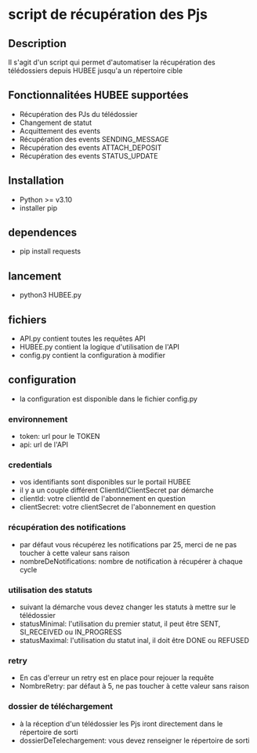 
# script de récupération des Pjs

## Description
Il s'agit d'un script qui permet d'automatiser la récupération des télédossiers depuis HUBEE jusqu'a un répertoire cible

## Fonctionnalitées HUBEE supportées
- Récupération des PJs du télédossier
- Changement de statut
- Acquittement des events
- Récupération des events SENDING_MESSAGE
- Récupération des events ATTACH_DEPOSIT
- Récupération des events STATUS_UPDATE

## Installation
 - Python >= v3.10
 - installer pip
 
## dependences
 - pip install requests
 
## lancement
 - python3 HUBEE.py

## fichiers
 - API.py contient toutes les requêtes API
 - HUBEE.py contient la logique d'utilisation de l'API
 - config.py contient la configuration à modifier

## configuration
- la configuration est disponible dans le fichier config.py

### environnement
- token: url pour le TOKEN
- api: url de l'API

### credentials
- vos identifiants sont disponibles sur le portail HUBEE
- il y a un couple différent ClientId/ClientSecret par démarche
- clientId: votre clientId de l'abonnement en question
- clientSecret: votre clientSecret de l'abonnement en question

### récupération des notifications
- par défaut vous récupérez les notifications par 25, merci de ne pas toucher à cette valeur sans raison
- nombreDeNotifications: nombre de notification à récupérer à chaque cycle

### utilisation des statuts
- suivant la démarche vous devez changer les statuts à mettre sur le télédossier
- statusMinimal: l'utilisation du premier statut, il peut être SENT, SI_RECEIVED ou IN_PROGRESS
- statusMaximal: l'utilisation du statut inal, il doit être DONE ou REFUSED

### retry
- En cas d'erreur un retry est en place pour rejouer la requête
- NombreRetry: par défaut à 5, ne pas toucher à cette valeur sans raison

### dossier de téléchargement
- à la réception d'un télédossier les Pjs iront directement dans le répertoire de sorti
- dossierDeTelechargement: vous devez renseigner le répertoire de sorti
